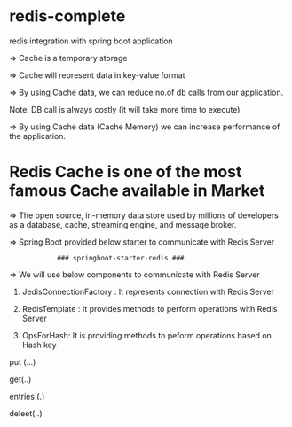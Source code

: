 # redis-complete
redis integration with spring boot application

=> Cache is a temporary storage

=> Cache will represent data in key-value format

=> By using Cache data, we can reduce no.of db calls from our application.

Note: DB call is always costly (it will take more time to execute)

=> By using Cache data (Cache Memory) we can increase performance of the application.

# Redis Cache is one of the most famous Cache available in Market #

=> The open source, in-memory data store used by millions of developers as a database, cache, streaming engine, and message broker.


=> Spring Boot provided below starter to communicate with Redis Server

				### springboot-starter-redis ###

=> We will use below components to communicate with Redis Server


1) JedisConnectionFactory : It represents connection with Redis Server

2) RedisTemplate : It provides methods to perform operations with Redis Server

3) OpsForHash: It is providing methods to peform operations based on Hash key


put (...)

get(..)

entries (.)

deleet(..)
